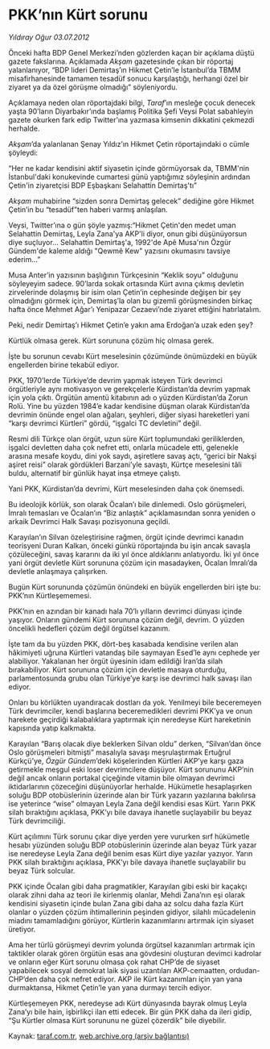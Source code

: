 # PKK’nın Kürt sorunu

*Yıldıray Oğur 03.07.2012*

<div class="yazi"><p>Önceki hafta BDP Genel Merkezi’nden gözlerden kaçan bir açıklama düştü gazete fakslarına. Açıklamada <i>Akşam</i> gazetesinde çıkan bir röportaj yalanlanıyor, “BDP lideri Demirtaş’ın Hikmet Çetin’le İstanbul’da TBMM misafirhanesinde tamamen tesadüf sonucu karşılaştığı, herhangi özel bir ziyaret ya da özel görüşme olmadığı” söyleniyordu.</p>
<p>Açıklamaya neden olan röportajdaki bilgi, <i>Taraf</i>’ın mesleğe çocuk denecek yaşta 90’ların Diyarbakır’ında başlamış Politika Şefi Veysi Polat sabahleyin gazete okurken fark edip Twitter’ına yazmasa kimsenin dikkatini çekmezdi herhalde.</p>
<p><i>Akşam</i>’da yalanlanan Şenay Yıldız’ın Hikmet Çetin röportajındaki o cümle şöyleydi: </p>
<p>“Her ne kadar kendisini aktif siyasetin içinde görmüyorsak da, TBMM'nin İstanbul'daki konukevinde cumartesi günü yaptığımız söyleşinin ardından Çetin'in ziyaretçisi BDP Eşbaşkanı Selahattin Demirtaş'tı”</p>
<p><i>Akşam</i> muhabirine “sizden sonra Demirtaş gelecek” dediğine göre Hikmet Çetin’in bu “tesadüf”ten haberi varmış anlaşılan.</p>
<p>Veysi, Twitter’ına o gün şöyle yazmış:“Hikmet Çetin'den medet uman Selahattin Demirtaş, Leyla Zana'ya AKP'li diyor, onun gibi düşünüyorsun diye suçluyor... Selahattin Demirtaş'a, 1992'de Apê Musa'nın Özgür Gündem'de kaleme aldığı "Qewmê Kew" yazısını okumasını tavsiye ederim...” </p>
<p>Musa Anter’in yazısının başlığının Türkçesinin “Keklik soyu” olduğunu söyleyeyim sadece. 90’larda sokak ortasında Kürt avına çıkmış devletin zirvelerinde dolaşmış bir isim olan Çetin’in cephesinde değişen bir şey olmadığını görmek için, Demirtaş’la olan bu gizemli görüşmesinden birkaç hafta önce Mehmet Ağar’ı Yenipazar Cezaevi’nde ziyaret ettiğini hatırlatalım.</p>
<p>Peki, nedir Demirtaş’ı Hikmet Çetin’e yakın ama Erdoğan’a uzak eden şey? </p>
<p>Kürtlük olmasa gerek. Kürt sorununa çözüm hiç olmasa gerek.</p>
<p>İşte bu sorunun cevabı Kürt meselesinin çözümünde önümüzdeki en büyük engellerden birine tekabül ediyor.</p>
<p>PKK, 1970’lerde Türkiye’de devrim yapmak isteyen Türk devrimci örgütleriyle aynı motivasyon ve gerekçelerle Kürdistan’da devrim yapmak için yola çıktı. Örgütün amentü kitabının adı o yüzden Kürdistan’da Zorun Rolü. Yine bu yüzden 1984’e kadar kendisine düşman olarak Kürdistan’da devrimin önünde engel olan ağaları, şeyhleri, diğer siyasi hareketleri yani “karşı devrimci Kürtleri” gördü, “işgalci TC devletini” değil. </p>
<p>Resmi dili Türkçe olan örgüt, uzun süre Kürt toplumundaki geriliklerden, işgalci devletten daha çok nefret etti, onlarla mücadele etti, gelenekle arasına mesafe koydu, dini yok saydı, aşiretlere savaş açtı, “gerici bir Nakşi aşiret reisi” olarak gördükleri Barzani’yle savaştı, Kürtçe meselesini tâli buldu, alternatif bir günlük hayat inşa etmeye çalıştı.</p>
<p>Yani PKK, Kürdistan’da devrimi, Kürt meselesinden daha çok önemsedi. </p>
<p>Bu ideolojik körlük, son olarak Öcalan’ı bile dinlemedi. Oslo görüşmeleri, İmralı temasları ve Öcalan’ın “Biz anlaştık” açıklamasından sonra yeniden o arkaik Devrimci Halk Savaşı pozisyonuna geçildi. </p>
<p>Karayılan’ın Silvan özeleştirisine rağmen, örgüt içinde devrimci kanadın teorisyeni Duran Kalkan, önceki günkü röportajında bu işin ancak savaşla çözüleceğini, savaş kararını da iki yıl önce aldıklarını anlatıyordu. İki yıl önce yani örgüt devletle Kürt sorununa çözüm için masadayken, Öcalan İmralı’da devletle anlaşmaya çalışırken.</p>
<p>Bugün Kürt sorununda çözümün önündeki en büyük engellerden biri işte bu: PKK’nın Kürtleşememesi. </p>
<p>PKK’nın en azından bir kanadı hala 70’lı yılların devrimci dünyası içinde yaşıyor. Onların gündemi Kürt sorununa çözüm değil, devrim. O yüzden öncelikli hedefleri çözüm değil örgütsel kazanım.</p>
<p>İşte tam da bu yüzden PKK, dört-beş kasabada kendisine verilen alan hâkimiyeti uğruna Kürtleri vatandaş bile saymayan Esed’le aynı cephede yer alabiliyor. Yakalanan her örgüt üyesinin idam edildiği İran’da silah bırakabiliyor. Kürt sorununa çözüm için devletle masaya oturduğu, parlamentosunda grubu olan Türkiye’ye karşı ise devrimci halk savaşı ilan ediyor. </p>
<p>Onları bu körlükten uyandıracak dostları da yok. Yenilmeyi bile beceremeyen Türk devrimciler, kendi başlarına beceremedikleri devrimi PKK’ya ve onun harekete geçirdiği kalabalıklara yaptırmak için neredeyse Kürt hareketinin kapısında yatıp kalkmakta. </p>
<p>Karayılan “Barış olacak diye beklerken Silvan oldu” derken, “Silvan’dan önce Oslo görüşmeleri bitmişti” masalıyla savaşı meşrulaştırmak Ertuğrul Kürkçü’ye, <i>Özgür Gündem</i>’deki köşelerinden Kürtleri AKP’ye karşı gaza getirmekle meşgul eski loser devrimcilere düşüyor. Kürt sorununu AKP’nin değil ancak onların portakal çiçeğinde vitamin bile olmayan devrimci iktidarlarının çözeceğini düşünüyorlar herhalde. Hükümetle hesaplaşırken soluğu BDP otobüslerinin üzerinde alan bir Türk yazarın yazılarına bakılırsa ise yeterince “wise” olmayan Leyla Zana değil kendisi esas Kürt. Yarın PKK silah bıraktığını açıklasa, PKK’yı bile davaya ihanetle suçlayabilir bu beyaz Türk devrimciliği.</p>
<p>Kürt açılımını Türk sorunu çıkar diye yerden yere vururken sırf hükümetle hesabı yüzünden soluğu BDP otobüslerinin üzerinde alan beyaz Türk yazar ise neredeyse Leyla Zana değil benim esas Kürt diye yazılar yazıyor. Yarın PKK silah bıraktığını açıklasa, PKK’yı bile davaya ihanetle suçlayabilir bu beyaz Türk solcular.</p>
<p>PKK içinde Öcalan gibi daha pragmatikler, Karayılan gibi eski bir kaçakçı olarak zihni daha az teori ile kirlenmiş olanlar, Mehdi Zana’nın eşi olarak kendisini siyasetin içinde bulan Zana gibi daha az solcu daha fazla Kürt olanlar o yüzden çözüm ihtimallerinin peşinden gidiyor, silahlı mücadelenin miadını tamamladığını görüyor, Kürtlerin kazanımlarını artırmak için siyaset üretiyor.</p>
<p>Ama her türlü görüşmeyi devrim yolunda örgütsel kazanımları artırmak için taktikler olarak gören örgütün esas ana gövdesini oluşturan devimci kadrolar ve onların eğer Kürt sorunu olmasa çok rahat CHP’de de siyaset yapabilecek sosyal demokrat laik siyasi uzantıları AKP-cemaatten, ordudan-CHP’den daha çok nefret ediyor. AKP ile Kürt kazanımları için yan yana durmaktansa, Hikmet Çetin’le yan yana durmayı tercih ediyor. </p>
<p>Kürtleşemeyen PKK, neredeyse adı Kürt dünyasında bayrak olmuş Leyla Zana’yı bile hain, işbirlikçi ilan etti edecek. Bir gün PKK daha da ileri gidip, “Şu Kürtler olmasa Kürt sorununu ne güzel çözerdik” bile diyebilir. </p>
</div>

Kaynak: [taraf.com.tr](http://www.taraf.com.tr/yildiray-ogur/makale-pkk-nin-kurt-sorunu.htm), [web.archive.org (arşiv bağlantısı)](http://web.archive.org/web/20130709154431/http://www.taraf.com.tr/yildiray-ogur/makale-pkk-nin-kurt-sorunu.htm)
